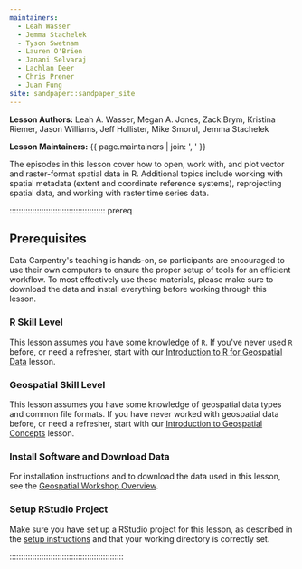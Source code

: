 ```yaml
---
maintainers:
  - Leah Wasser
  - Jemma Stachelek
  - Tyson Swetnam
  - Lauren O'Brien
  - Janani Selvaraj
  - Lachlan Deer
  - Chris Prener
  - Juan Fung
site: sandpaper::sandpaper_site
---
```


**Lesson Authors:** Leah A. Wasser, Megan A. Jones, Zack Brym, Kristina Riemer, Jason Williams, Jeff Hollister,  Mike Smorul, Jemma Stachelek

**Lesson Maintainers:** {{ page.maintainers | join: ', ' }}

The episodes in this lesson cover how to open, work with, and plot
vector and raster-format spatial data in R. Additional topics include
working with spatial metadata (extent and coordinate reference systems),
reprojecting spatial data, and working with raster time series data.

::::::::::::::::::::::::::::::::::::::::::  prereq

## Prerequisites

Data Carpentry's teaching is hands-on, so participants are encouraged
to use their own computers to ensure the proper setup of tools for an
efficient workflow. To most effectively use these materials, please
make sure to download the data and install everything before
working through this lesson.

### R Skill Level

This lesson assumes you have some knowledge of `R`. If you've never
used `R` before, or need a refresher, start with our
[Introduction to R for Geospatial Data](http://www.datacarpentry.org/r-intro-geospatial/)
lesson.

### Geospatial Skill Level

This lesson assumes you have some knowledge of geospatial data types
and common file formats. If you have never worked with geospatial
data before, or need a refresher, start with our
[Introduction to Geospatial Concepts](http://www.datacarpentry.org/organization-geospatial/)
lesson.

### Install Software and Download Data

For installation instructions and to download the data used in this
lesson, see the
[Geospatial Workshop Overview](http://www.datacarpentry.org/geospatial-workshop/#setup).

### Setup RStudio Project

Make sure you have set up a RStudio project for this lesson, as
described in the
[setup instructions](http://www.datacarpentry.org/geospatial-workshop/#setup)
and that your working directory is correctly set.

::::::::::::::::::::::::::::::::::::::::::::::::::
